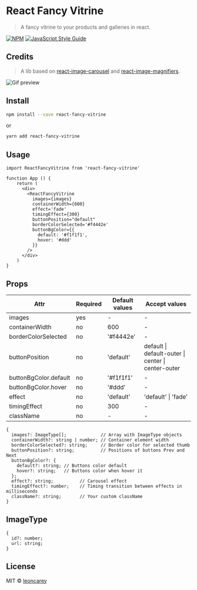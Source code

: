 # React Fancy Vitrine

> A fancy vitrine to your products and galleries in react.

[![NPM](https://img.shields.io/npm/v/react-fancy-vitrine.svg)](https://www.npmjs.com/package/react-fancy-vitrine) [![JavaScript Style Guide](https://img.shields.io/badge/code_style-standard-brightgreen.svg)](https://standardjs.com)

## Credits
> A lib based on [react-image-carousel](https://github.com/davehowson/react-image-carousel) and [react-image-magnifiers](https://github.com/adamrisberg/react-image-magnifiers).


![Gif preview](https://github.com/leoncarey/react-fancy-vitrine/blob/main/docs/preview.gif?raw=true)

## Install

```bash
npm install --save react-fancy-vitrine
```
or
```bash
yarn add react-fancy-vitrine
```

## Usage

```tsx
import ReactFancyVitrine from 'react-fancy-vitrine'

function App () {
    return (
      <div>
        <ReactFancyVitrine
          images={images}
          containerWidth={600}
          effect='fade'
          timingEffect={300}
          buttonPosition="default"
          borderColorSelected='#f4442e'
          buttonBgColor={{
            default: '#f1f1f1',
            hover: '#ddd'
          }}
        />
      </div>
    )
}
```

## Props

| Attr                  | Required  | Default values   | Accept values  |
| --------------        | --------- | ---------        | ----           |
| images                | yes       | -                |    -           |
| containerWidth        | no        | 600              |    -           |
| borderColorSelected   | no        | '#f4442e'        |    -           |
| buttonPosition        | no        | 'default'        | default \| default-outer \| center \| center-outer |
| buttonBgColor.default | no        | '#f1f1f1'        |    -           |
| buttonBgColor.hover   | no        | '#ddd'           |    -           |
| effect                | no        | 'default'        | 'default' \| 'fade' |
| timingEffect          | no        | 300              | -              |
| className             | no        | -                | -              |

```tsx
{
  images?: ImageType[];             // Array with ImageType objects
  containerWidth?: string | number; // Container element width
  borderColorSelected?: string;     // Border color for selected thumb
  buttonPosition?: string;          // Positions of buttons Prev and Next
  buttonBgColor?: {
    default?: string; // Buttons color default
    hover?: string;   // Buttons color when hover it
  };
  effect?: string;          // Carousel effect 
  timingEffect?: number;    // Timing transition between effects in milliseconds
  className?: string;       // Your custom className
}
```

## ImageType
```tsx
{
  id?: number;
  url: string;
}
```

## License

MIT © [leoncarey](https://github.com/leoncarey)
